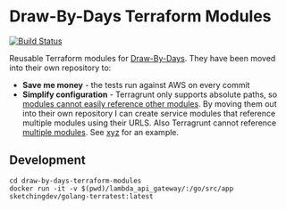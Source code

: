 # Draw-By-Days Terraform Modules

[![Build Status](https://circleci.com/gh/SketchingDev/draw-by-days-terraform-modules/tree/master.svg?style=svg)](https://circleci.com/gh/SketchingDev/draw-by-days-terraform-modules/tree/master)

Reusable Terraform modules for [Draw-By-Days](). They have been moved into their own repository
to:
 * **Save me money** - the tests run against AWS on every commit
 * **Simplify configuration** - Terragrunt only supports absolute paths, so [modules cannot easily 
 reference other modules](https://community.gruntwork.io/t/relative-paths-in-terragrunt-modules/144/6). By
 moving them out into their own repository I can create service modules that reference multiple modules
 using their URLS. Also Terragrunt cannot reference [multiple modules](https://github.com/gruntwork-io/terragrunt/issues/350). See [xyz]() for an example.


## Development

```
cd draw-by-days-terraform-modules
docker run -it -v $(pwd)/lambda_api_gateway/:/go/src/app sketchingdev/golang-terratest:latest
```
